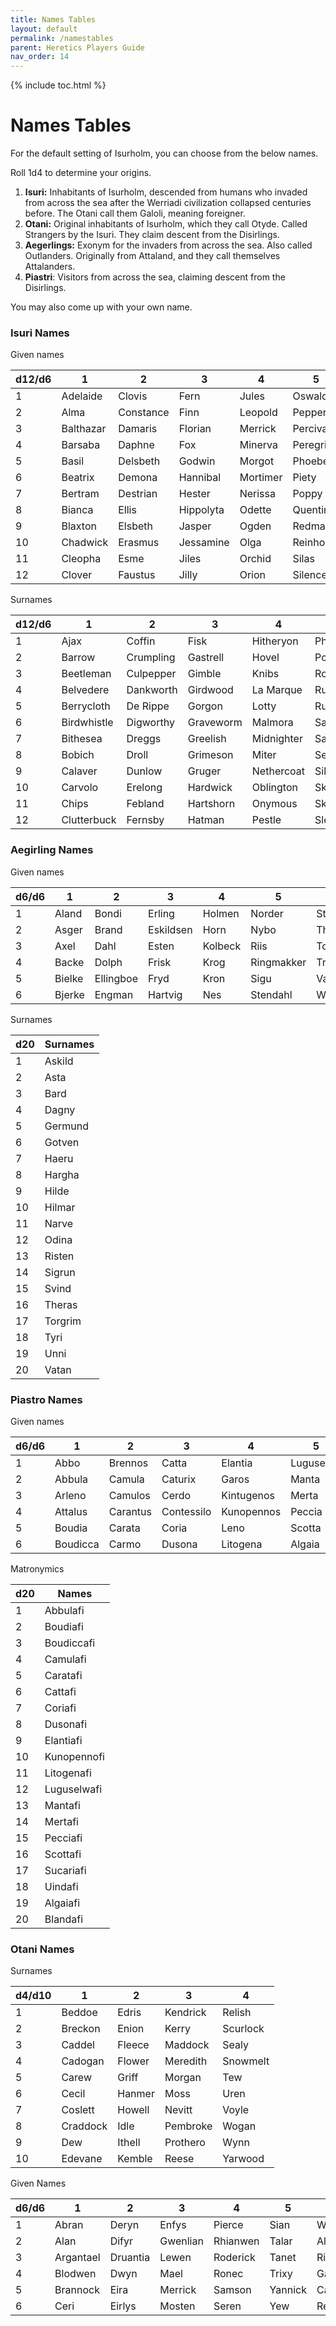 ```yaml
---
title: Names Tables
layout: default
permalink: /namestables
parent: Heretics Players Guide
nav_order: 14
---
```

{% include toc.html %}

# Names Tables
For the default setting of Isurholm, you can choose from the below names.

Roll 1d4 to determine your origins.

1. **Isuri:** Inhabitants of Isurholm, descended from humans who invaded from across the sea after the Werriadi civilization collapsed centuries before. The Otani call them Galoli, meaning foreigner.
2. **Otani:** Original inhabitants of Isurholm, which they call Otyde. Called Strangers by the Isuri. They claim descent from the Disirlings.
3. **Aegerlings:** Exonym for the invaders from across the sea. Also called Outlanders. Originally from Attaland, and they call themselves Attalanders. 
4. **Piastri**: Visitors from across the sea, claiming descent from the Disirlings.

You may also come up with your own name. 

### Isuri Names

Given names

| d12/d6 | 1         | 2         | 3         | 4        | 5         | 6         |
| ------ | --------- | --------- | --------- | -------- | --------- | --------- |
| 1      | Adelaide  | Clovis    | Fern      | Jules    | Oswald    | Stilton   |
| 2      | Alma      | Constance | Finn      | Leopold  | Pepper    | Stratford |
| 3      | Balthazar | Damaris   | Florian   | Merrick  | Percival  | Sybil     |
| 4      | Barsaba   | Daphne    | Fox       | Minerva  | Peregrine | Tenpiece  |
| 5      | Basil     | Delsbeth  | Godwin    | Morgot   | Phoebe    | Trillby   |
| 6      | Beatrix   | Demona    | Hannibal  | Mortimer | Piety     | Tuesday   |
| 7      | Bertram   | Destrian  | Hester    | Nerissa  | Poppy     | Ursula    |
| 8      | Bianca    | Ellis     | Hippolyta | Odette   | Quentin   | Vivian    |
| 9      | Blaxton   | Elsbeth   | Jasper    | Ogden    | Redmaine  | Waverly   |
| 10     | Chadwick  | Erasmus   | Jessamine | Olga     | Reinhold  | Webster   |
| 11     | Cleopha   | Esme      | Jiles     | Orchid   | Silas     | Wendy     |
| 12     | Clover    | Faustus   | Jilly     | Orion    | Silence   | Zora      |

Surnames

| d12/d6 | 1           | 2         | 3         | 4          | 5            | 6           |
| ------ | ----------- | --------- | --------- | ---------- | ------------ | ----------- |
| 1      | Ajax        | Coffin    | Fisk      | Hitheryon  | Phillifent   | Slitherly   |
| 2      | Barrow      | Crumpling | Gastrell  | Hovel      | Portendorfer | Slora       |
| 3      | Beetleman   | Culpepper | Gimble    | Knibs      | Rothery      | Southwark   |
| 4      | Belvedere   | Dankworth | Girdwood  | La Marque  | Rumbold      | Stavish     |
| 5      | Berrycloth  | De Rippe  | Gorgon    | Lotty      | Rummage      | Stoker      |
| 6      | Birdwhistle | Digworthy | Graveworm | Malmora    | Sallow       | Tarwater    |
| 7      | Bithesea    | Dreggs    | Greelish  | Midnighter | Saltmarsh    | Tumbler     |
| 8      | Bobich      | Droll     | Grimeson  | Miter      | Sedges       | Villin      |
| 9      | Calaver     | Dunlow    | Gruger    | Nethercoat | Silverless   | Wellbelove  |
| 10     | Carvolo     | Erelong   | Hardwick  | Oblington  | Skitter      | Westergreen |
| 11     | Chips       | Febland   | Hartshorn | Onymous    | Skorbeck     | Wexley      |
| 12     | Clutterbuck | Fernsby   | Hatman    | Pestle     | Slee         | Wilberforce |



### Aegirling Names

Given names

| d6/d6 | 1      | 2         | 3         | 4       | 5          | 6      |
| ----- | ------ | --------- | --------- | ------- | ---------- | ------ |
| 1     | Aland  | Bondi     | Erling    | Holmen  | Norder     | Strand |
| 2     | Asger  | Brand     | Eskildsen | Horn    | Nybo       | Thorp  |
| 3     | Axel   | Dahl      | Esten     | Kolbeck | Riis       | Toft   |
| 4     | Backe  | Dolph     | Frisk     | Krog    | Ringmakker | Tranum |
| 5     | Bielke | Ellingboe | Fryd      | Kron    | Sigu       | Vangra |
| 6     | Bjerke | Engman    | Hartvig   | Nes     | Stendahl   | Winter |


Surnames


| d20 | Surnames |
| --- | -------- |
| 1   | Askild   |
| 2   | Asta     |
| 3   | Bard     |
| 4   | Dagny    |
| 5   | Germund  |
| 6   | Gotven   |
| 7   | Haeru    |
| 8   | Hargha   |
| 9   | Hilde    |
| 10  | Hilmar   |
| 11  | Narve    |
| 12  | Odina    |
| 13  | Risten   |
| 14  | Sigrun   |
| 15  | Svind    |
| 16  | Theras   |
| 17  | Torgrim  |
| 18  | Tyri     |
| 19  | Unni     |
| 20  | Vatan    |

### Piastro Names

Given names

| d6/d6 | 1        | 2        | 3          | 4          | 5         | 6         |
| ----- | -------- | -------- | ---------- | ---------- | --------- | --------- |
| 1     | Abbo     | Brennos  | Catta      | Elantia    | Luguselwa | Segomaros |
| 2     | Abbula   | Camula   | Caturix    | Garos      | Manta     | Sucaria   |
| 3     | Arleno   | Camulos  | Cerdo      | Kintugenos | Merta     | Talos     |
| 4     | Attalus  | Carantus | Contessilo | Kunopennos | Peccia    | Uinda     |
| 5     | Boudia   | Carata   | Coria      | Leno       | Scotta    | Urus      |
| 6     | Boudicca | Carmo    | Dusona     | Litogena   | Algaia    | Wirogalos |

Matronymics

| d20 | Names       |
| --- | ----------- |
| 1   | Abbulafi    |
| 2   | Boudiafi    |
| 3   | Boudiccafi  |
| 4   | Camulafi    |
| 5   | Caratafi    |
| 6   | Cattafi     |
| 7   | Coriafi     |
| 8   | Dusonafi    |
| 9   | Elantiafi   |
| 10  | Kunopennofi |
| 11  | Litogenafi  |
| 12  | Luguselwafi |
| 13  | Mantafi     |
| 14  | Mertafi     |
| 15  | Pecciafi    |
| 16  | Scottafi    |
| 17  | Sucariafi   |
| 18  | Uindafi     |
| 19  | Algaiafi    |
| 20  | Blandafi    |

### Otani Names

Surnames

| d4/d10 | 1        | 2      | 3        | 4        |
| ------ | -------- | ------ | -------- | -------- |
| 1      | Beddoe   | Edris  | Kendrick | Relish   |
| 2      | Breckon  | Enion  | Kerry    | Scurlock |
| 3      | Caddel   | Fleece | Maddock  | Sealy    |
| 4      | Cadogan  | Flower | Meredith | Snowmelt |
| 5      | Carew    | Griff  | Morgan   | Tew      |
| 6      | Cecil    | Hanmer | Moss     | Uren     |
| 7      | Coslett  | Howell | Nevitt   | Voyle    |
| 8      | Craddock | Idle   | Pembroke | Wogan    |
| 9      | Dew      | Ithell | Prothero | Wynn     |
| 10     | Edevane  | Kemble | Reese    | Yarwood  |


Given Names

| d6/d6    | 1         | 2        | 3        | 4        | 5       | 6        |
| --- | --------- | -------- | -------- | -------- | ------- | -------- |
| 1   | Abran     | Deryn    | Enfys    | Pierce   | Sian    | Wynfred  |
| 2   | Alan      | Difyr    | Gwenlian | Rhianwen | Talar   | Alyse    |
| 3   | Argantael | Druantia | Lewen    | Roderick | Tanet   | Riffrick |
| 4   | Blodwen   | Dwyn     | Mael     | Ronec    | Trixy   | Garrett  |
| 5   | Brannock  | Eira     | Merrick  | Samson   | Yannick | Cadec    |
| 6   | Ceri      | Eirlys   | Mosten   | Seren    | Yew     | Reese    |

